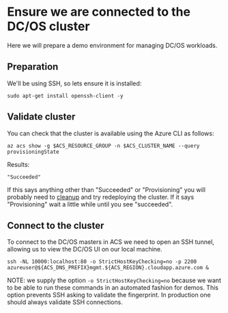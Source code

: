 # Ensure we are connected to the DC/OS cluster

Here we will prepare a demo environment for managing DC/OS workloads.

## Preparation

We'll be using SSH, so lets ensure it is installed:

```
sudo apt-get install openssh-client -y
```

## Validate cluster

You can check that the cluster is available using the Azure CLI as
follows:

```
az acs show -g $ACS_RESOURCE_GROUP -n $ACS_CLUSTER_NAME --query provisioningState
```

Results:

```
"Succeeded"
```

If this says anything other than "Succeeded" or "Provisioning" you
will probably need to [cleanup](../delete_cluster/script.md) and try
redeploying the cluster. If it says "Provisioning" wait a little while
until you see "succeeded".

## Connect to the cluster

To connect to the DC/OS masters in ACS we need to open an SSH tunnel,
allowing us to view the DC/OS UI on our local machine.

```
ssh -NL 10000:localhost:80 -o StrictHostKeyChecking=no -p 2200 azureuser@${ACS_DNS_PREFIX}mgmt.${ACS_REGION}.cloudapp.azure.com &
```

NOTE: we supply the option `-o StrictHostKeyChecking=no` because we
want to be able to run these commands in an automated fashion for
demos. This option prevents SSH asking to validate the fingerprint. In
production one should always validate SSH connections.

